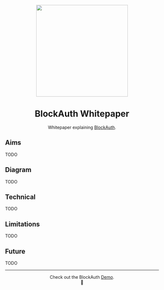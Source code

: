 <p align="center">
  <img 
    src="https://res.cloudinary.com/vidsy/image/upload/v1509658596/circle19_viaray.gif" 
    width="300px"
  >
</p>

<h1 align="center">BlockAuth Whitepaper</h1>

<p align="center">
  Whitepaper explaining <a href="https://github.com/blockauth">BlockAuth</a>.
</p>

## Aims

TODO

## Diagram

TODO

## Technical

TODO

## Limitations

TODO

## Future

TODO

---

<p align="center">
  Check out the BlockAuth <a href="http://demo.blockauth.cc/">Demo</a>.
  <br>
  🔐
</p>